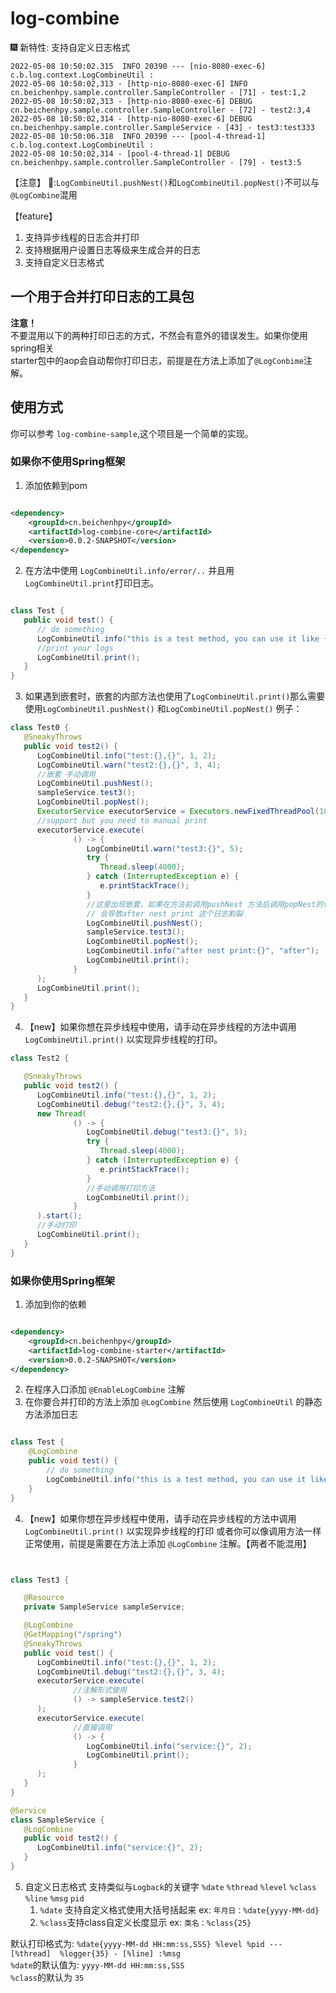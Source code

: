 # log-combine

🎆 新特性: 支持自定义日志格式

```text
2022-05-08 10:50:02.315  INFO 20390 --- [nio-8080-exec-6] c.b.log.context.LogCombineUtil : 
2022-05-08 10:50:02,313 - [http-nio-8080-exec-6] INFO cn.beichenhpy.sample.controller.SampleController - [71] - test:1,2
2022-05-08 10:50:02,313 - [http-nio-8080-exec-6] DEBUG cn.beichenhpy.sample.controller.SampleController - [72] - test2:3,4
2022-05-08 10:50:02,314 - [http-nio-8080-exec-6] DEBUG cn.beichenhpy.sample.controller.SampleService - [43] - test3:test333
2022-05-08 10:50:06.318  INFO 20390 --- [pool-4-thread-1] c.b.log.context.LogCombineUtil : 
2022-05-08 10:50:02,314 - [pool-4-thread-1] DEBUG cn.beichenhpy.sample.controller.SampleController - [79] - test3:5
```

【注意】 📢:`LogCombineUtil.pushNest()`和`LogCombineUtil.popNest()`不可以与`@LogCombine`混用

【feature】

1. 支持异步线程的日志合并打印
2. 支持根据用户设置日志等级来生成合并的日志
3. 支持自定义日志格式

## 一个用于合并打印日志的工具包

**注意！**  
不要混用以下的两种打印日志的方式，不然会有意外的错误发生。如果你使用spring相关  
starter包中的aop会自动帮你打印日志，前提是在方法上添加了`@LogConbime`注解。

## 使用方式

你可以参考 `log-combine-sample`,这个项目是一个简单的实现。

### 如果你不使用Spring框架

1. 添加依赖到pom

```xml

<dependency>
    <groupId>cn.beichenhpy</groupId>
    <artifactId>log-combine-core</artifactId>
    <version>0.0.2-SNAPSHOT</version>
</dependency>
```

2. 在方法中使用 `LogCombineUtil.info/error/..` 并且用 `LogCombineUtil.print`打印日志。

```java

class Test {
   public void test() {
      // do something
      LogCombineUtil.info("this is a test method, you can use it like {}", "logback");
      //print your logs
      LogCombineUtil.print();
   }
}

```

3. 如果遇到嵌套时，嵌套的内部方法也使用了`LogCombineUtil.print()`那么需要使用`LogCombineUtil.pushNest()`
   和`LogCombineUtil.popNest()`
   例子：

```java
class Test0 {
   @SneakyThrows
   public void test2() {
      LogCombineUtil.info("test:{},{}", 1, 2);
      LogCombineUtil.warn("test2:{},{}", 3, 4);
      //嵌套 手动调用
      LogCombineUtil.pushNest();
      sampleService.test3();
      LogCombineUtil.popNest();
      ExecutorService executorService = Executors.newFixedThreadPool(10);
      //support but you need to manual print
      executorService.execute(
              () -> {
                 LogCombineUtil.warn("test3:{}", 5);
                 try {
                    Thread.sleep(4000);
                 } catch (InterruptedException e) {
                    e.printStackTrace();
                 }
                 //这里出现嵌套，如果在方法前调用pushNest 方法后调用popNest的话，
                 // 会导致after nest print 这个日志割裂
                 LogCombineUtil.pushNest();
                 sampleService.test3();
                 LogCombineUtil.popNest();
                 LogCombineUtil.info("after nest print:{}", "after");
                 LogCombineUtil.print();
              }
      );
      LogCombineUtil.print();
   }
}
```

4. 【new】如果你想在异步线程中使用，请手动在异步线程的方法中调用 `LogCombineUtil.print()` 以实现异步线程的打印。

```java
class Test2 {

   @SneakyThrows
   public void test2() {
      LogCombineUtil.info("test:{},{}", 1, 2);
      LogCombineUtil.debug("test2:{},{}", 3, 4);
      new Thread(
              () -> {
                 LogCombineUtil.debug("test3:{}", 5);
                 try {
                    Thread.sleep(4000);
                 } catch (InterruptedException e) {
                    e.printStackTrace();
                 }
                 //手动调用打印方法
                 LogCombineUtil.print();
              }
      ).start();
      //手动打印
      LogCombineUtil.print();
   }
}
```

### 如果你使用Spring框架

1. 添加到你的依赖

```xml

<dependency>
    <groupId>cn.beichenhpy</groupId>
    <artifactId>log-combine-starter</artifactId>
    <version>0.0.2-SNAPSHOT</version>
</dependency>
```

2. 在程序入口添加 `@EnableLogCombine` 注解
3. 在你要合并打印的方法上添加 `@LogCombine` 然后使用 `LogCombineUtil` 的静态方法添加日志

```java

class Test {
    @LogCombine
    public void test() {
        // do something
        LogCombineUtil.info("this is a test method, you can use it like {}", "logback");
    }
}

```

4. 【new】如果你想在异步线程中使用，请手动在异步线程的方法中调用 `LogCombineUtil.print()` 以实现异步线程的打印
   或者你可以像调用方法一样正常使用，前提是需要在方法上添加 `@LogCombine`
   注解。【两者不能混用】

```java


class Test3 {

   @Resource
   private SampleService sampleService;

   @LogCombine
   @GetMapping("/spring")
   @SneakyThrows
   public void test() {
      LogCombineUtil.info("test:{},{}", 1, 2);
      LogCombineUtil.debug("test2:{},{}", 3, 4);
      executorService.execute(
              //注解形式使用
              () -> sampleService.test2()
      );
      executorService.execute(
              //直接调用
              () -> {
                 LogCombineUtil.info("service:{}", 2);
                 LogCombineUtil.print();
              }
      );
   }
}

@Service
class SampleService {
   @LogCombine
   public void test2() {
      LogCombineUtil.info("service:{}", 2);
   }
}
```

5. 自定义日志格式
   支持类似与`Logback`的关键字 `%date` `%thread` `%level` `%class` `%line` `%msg` `pid`
   1. `%date` 支持自定义格式使用大括号括起来 ex: `年月日：%date{yyyy-MM-dd}`
   2. `%class`支持class自定义长度显示 ex: `类名：%class{25}`

默认打印格式为: `%date{yyyy-MM-dd HH:mm:ss,SSS} %level %pid --- [%thread]  %logger{35} - [%line] :%msg`  
`%date`的默认值为: `yyyy-MM-dd HH:mm:ss,SSS`   
`%class`的默认为 `35`